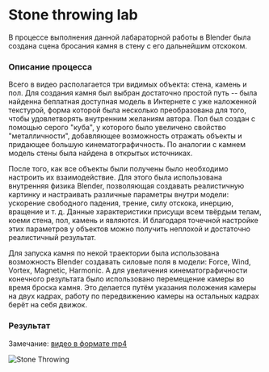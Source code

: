 # Stone throwing lab

В процессе выполнения данной лабараторной работы в Blender была создана сцена бросания камня в стену с его дальнейшим отскоком. 

### Описание процесса

Всего в видео располагается три видимых объекта: стена, камень и пол. Для создания камня был выбран достаточно простой путь -- была найденна беплатная доступная модель в Интернете с уже наложенной текстурой, форма которой была несколько преобразована для того, чтобы удовлетворять внутренним желаниям автора. Пол был создан с помощью серого "куба", у которого было увеличено свойство "металличности", добавляющее возможность отражать объекты и придающее большую кинематографичность. По аналогии с камнем модель стены была найдена в открытых источниках.

После того, как все объекты были получены было необходимо настроить их взаимодействие. Для этого была использована внутренняя физика Blender, позволяющая создавать реалистичную картинку и настраивать различные параметры внутри модели: ускорение свободного падения, трение, силу отскока, инерцию, вращение и т. д. Данные характеристики присущи всем твёрдым телам, коеми стена, пол, камень и являются. И благодаря точечной настройке этих параметров у объектов можно получить неплохой и достаточно реалистичный результат.

Для запуска камня по некой траектории была использована возможность Blender создавать силовые поля в модели: Force, Wind, Vortex, Magnetic, Harmonic. А для увеличения кинематографичности конечного результата было использовано перемещение камеры во время броска камня. Это делается путём указания положения камеры на двух кадрах, работу по передвижению камеры на остальных кадрах берёт на себя движок.



### Результат

Замечание: [видео в формате mp4](/stone-throwing/stone-throwing.mp4)


![Stone Throwing](/stone-throwing/stone-throwing.gif)